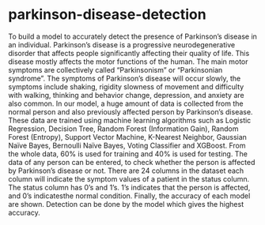 # parkinson-disease-detection

To build a model to accurately detect the presence of Parkinson’s disease in an individual. Parkinson’s disease is a progressive neurodegenerative disorder that affects people significantly affecting their quality of life. This disease mostly affects the motor functions of the human. The main motor symptoms are collectively called “Parkinsonism” or “Parkinsonian syndrome”. The symptoms of Parkinson’s disease will occur slowly, the symptoms include shaking, rigidity slowness of movement and difficulty with walking, thinking and behavior change, depression, and anxiety are also common. In our model, a huge amount of data is collected from the normal person and also previously affected person by Parkinson’s disease. These data are trained using machine learning algorithms such as Logistic Regression, Decision Tree, Random Forest (Information Gain), Random Forest (Entropy), Support Vector Machine, K-Nearest Neighbor, Gaussian Naïve Bayes, Bernoulli Naïve Bayes, Voting Classifier and XGBoost. From the whole data, 60% is used for training and 40% is used for testing. The data of any person can be entered, to check whether the person is affected by Parkinson’s disease or not. There are 24 columns in the dataset each column will indicate the symptom values of a patient in the status column. The status column has 0’s and 1’s. 1’s indicates that the person is affected, and 0’s indicatesthe normal condition. Finally, the accuracy of each model are shown. Detection can be done by the model which gives the highest accuracy.
